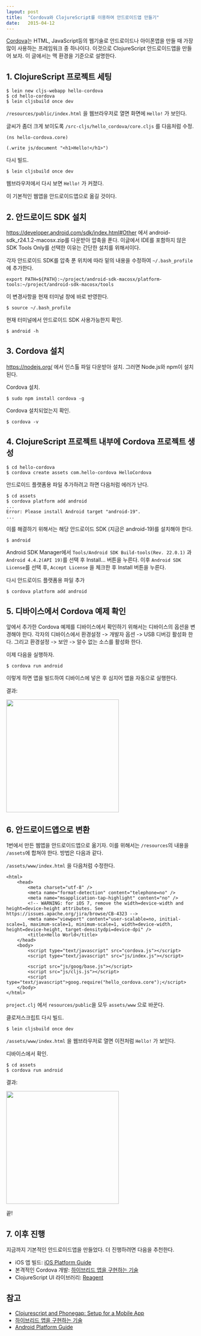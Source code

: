 ```yaml
---
layout: post
title:  "Cordova와 ClojureScript를 이용하여 안드로이드앱 만들기"
date:   2015-04-12
---
```


[Cordova](http://cordova.apache.org/)는 HTML, JavaScript등의 웹기술로 안드로이드나 아이폰앱을 만들 때 가장 많이 사용하는 프레임워크 중 하나이다. 이것으로 ClojureScript 안드로이드앱을 만들어 보자. 이 글에서는 맥 환경을 기준으로 설명한다.

## 1. ClojureScript 프로젝트 세팅

```
$ lein new cljs-webapp hello-cordova
$ cd hello-cordova
$ lein cljsbuild once dev
```

`/resources/public/index.html` 을 웹브라우저로 열면 화면에 `Hello!` 가 보인다.

글씨가 좀더 크게 보이도록 `/src-cljs/hello_cordova/core.cljs` 를 다음처럼 수정.

```
(ns hello-cordova.core)

(.write js/document "<h1>Hello!</h1>")
```

다시 빌드.

```
$ lein cljsbuild once dev
```

웹브라우저에서 다시 보면 `Hello!` 가 커졌다.

이 기본적인 웹앱을 안드로이드앱으로 옮길 것이다.

## 2. 안드로이드 SDK 설치

<https://developer.android.com/sdk/index.html#Other> 에서 android-sdk_r24.1.2-macosx.zip를 다운받아 압축을 푼다. 이글에서 IDE를 포함하지 않은 SDK Tools Only를 선택한 이유는 간단한 설치를 위해서이다.

각자 안드로이드 SDK를 압축 푼 위치에 따라 밑의 내용을 수정하여 `~/.bash_profile`에 추가한다.

`export PATH=${PATH}:~/project/android-sdk-macosx/platform-tools:~/project/android-sdk-macosx/tools`

이 변경사항을 현재 터미널 창에 바로 반영한다.

```
$ source ~/.bash_profile
```

현재 터미널에서 안드로이드 SDK 사용가능한지 확인.

```
$ android -h
```

## 3. Cordova 설치

<https://nodejs.org/> 에서 인스톨 파일 다운받아 설치. 그러면 Node.js와 npm이 설치된다.

Cordova 설치.

```
$ sudo npm install cordova -g
```

Cordova 설치되었는지 확인.

```
$ cordova -v
```

## 4. ClojureScript 프로젝트 내부에 Cordova 프로젝트 생성

```
$ cd hello-cordova
$ cordova create assets com.hello-cordova HelloCordova
```

안드로이드 플랫폼용 파일 추가하려고 하면 다음처럼 에러가 난다.

```
$ cd assets
$ cordova platform add android
...
Error: Please install Android target "android-19".
...
```

이를 해결하기 위해서는 해당 안드로이드 SDK (지금은 android-19)를 설치해야 한다.

```
$ android
```

Android SDK Manager에서 `Tools/Android SDK Build-tools(Rev. 22.0.1)` 과 `Android 4.4.2(API 19)`를 선택 후 Install... 버튼을 누른다. 이후 `Android SDK License`를 선택 후, `Accept License` 을 체크한 후 Install 버튼을 누른다.

다시 안드로이드 플랫폼용 파일 추가

```
$ cordova platform add android
```

## 5. 디바이스에서 Cordova 예제 확인

앞에서 추가한 Cordova 예제를 디바이스에서 확인하기 위해서는 디바이스의 옵션을 변경해야 한다. 각자의 디바이스에서 환경설정 -> 개발자 옵션 -> USB 디버깅 활성화 한다. 그리고 환경설정 -> 보안 -> 알수 없는 소스를 활성화 한다.

이제 다음을 실행하자.

```
$ cordova run android
```

이렇게 하면 앱을 빌드하여 디바이스에 넣은 후 심지어 앱을 자동으로 실행한다.

결과:

<img src="/assets/2015-04-12-post/img1.jpg" width="300">

## 6. 안드로이드앱으로 변환  

1번에서 만든 웹앱을 안드로이드앱으로 옮기자. 이를 위해서는 `/resources`의 내용을 `/assets`에 합쳐야 한다. 방법은 다음과 같다.

`/assets/www/index.html` 을 다음처럼 수정한다.

```
<html>
    <head>
        <meta charset="utf-8" />
        <meta name="format-detection" content="telephone=no" />
        <meta name="msapplication-tap-highlight" content="no" />
        <!-- WARNING: for iOS 7, remove the width=device-width and height=device-height attributes. See https://issues.apache.org/jira/browse/CB-4323 -->
        <meta name="viewport" content="user-scalable=no, initial-scale=1, maximum-scale=1, minimum-scale=1, width=device-width, height=device-height, target-densitydpi=device-dpi" />
        <title>Hello World</title>
    </head>
    <body>
        <script type="text/javascript" src="cordova.js"></script>
        <script type="text/javascript" src="js/index.js"></script>

        <script src="js/goog/base.js"></script>
        <script src="js/cljs.js"></script>
        <script type="text/javascript">goog.require("hello_cordova.core");</script>
    </body>
</html>
```

`project.clj` 에서 `resources/public`을 모두 `assets/www` 으로 바꾼다.

클로저스크립트 다시 빌드.

```
$ lein cljsbuild once dev
```

`/assets/www/index.html` 을 웹브라우저로 열면 이전처럼 `Hello!` 가 보인다.

디바이스에서 확인.

```
$ cd assets
$ cordova run android
```

결과:

<img src="/assets/2015-04-12-post/img2.jpg" width="300">

끝!

## 7. 이후 진행

지금까지 기본적인 안드로이드앱을 만들었다. 더 진행하려면 다음을 추천한다.

- iOS 앱 빌드: [iOS Platform Guide](http://cordova.apache.org/docs/en/4.0.0/guide_platforms_ios_index.md.html#iOS%20Platform%20Guide)
- 본격적인 Cordova 개발: [하이브리드 앱을 구현하는 기술](http://www.yes24.com/24/goods/16669540)
- ClojureScript UI 라이브러리: [Reagent](http://reagent-project.github.io/)

## 참고
- [Clojurescript and Phonegap: Setup for a Mobile App](https://judithmassa.wordpress.com/2014/06/13/clojurescript-and-phonegap-setup-for-a-mobile-app/)
- [하이브리드 앱을 구현하는 기술](http://www.yes24.com/24/goods/16669540)
- [Android Platform Guide](http://cordova.apache.org/docs/en/4.0.0/guide_platforms_android_index.md.html#Android%20Platform%20Guide)

